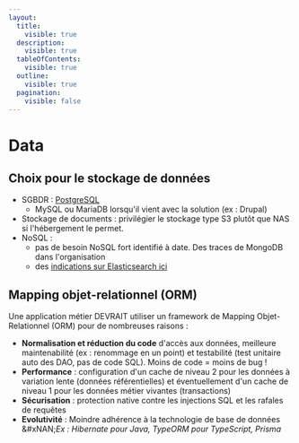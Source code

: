 ```yaml
---
layout:
  title:
    visible: true
  description:
    visible: true
  tableOfContents:
    visible: true
  outline:
    visible: true
  pagination:
    visible: false
---
```


# Data

## Choix pour le stockage de données

* SGBDR : [PostgreSQL](postgresql.md)
  * MySQL ou MariaDB lorsqu'il vient avec la solution (ex : Drupal)
* Stockage de documents : privilégier le stockage type S3 plutôt que NAS si l'hébergement le permet.
* NoSQL :
  * pas de besoin NoSQL fort identifié à date. Des traces de MongoDB dans l'organisation
  * des [indications sur Elasticsearch ici](elasticsearch.md)

## Mapping objet-relationnel (ORM)

Une application métier DEVRAIT utiliser un framework de Mapping Objet-Relationnel (ORM) pour de nombreuses raisons :

* **Normalisation et réduction du code** d'accès aux données, meilleure maintenabilité (ex : renommage en un point) et testabilité (test unitaire auto des DAO, pas de code SQL). Moins de code = moins de bug !
* **Performance** : configuration d'un cache de niveau 2 pour les données à variation lente (données référentielles) et éventuellement d'un cache de niveau 1 pour les données métier vivantes (transactions)
* **Sécurisation** : protection native contre les injections SQL et les rafales de requêtes
* **Evolutivité** : Moindre adhérence à la technologie de base de données\
  &#xNAN;_&#x45;x : Hibernate pour Java, TypeORM pour TypeScript, Prisma_
